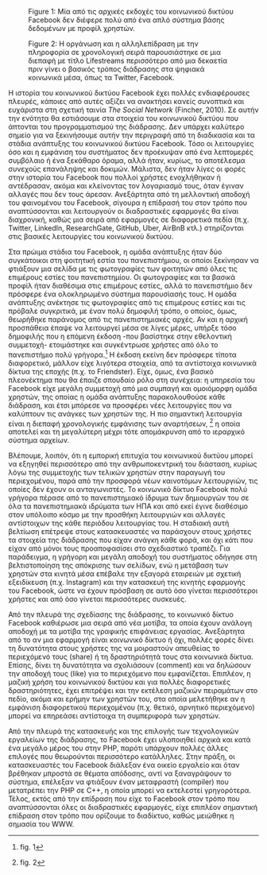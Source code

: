 <figure id="fig:facebook1">

<figcaption>Figure 1: Μία από τις αρχικές εκδοχές του κοινωνικού δικτύου
Facebook δεν διέφερε πολύ από ένα απλό σύστημα βάσης δεδομένων με προφίλ
χρηστών.</figcaption>
</figure>

<figure id="fig:lifestreams">

<figcaption>Figure 2: Η οργάνωση και η αλληλεπίδραση με την πληροφορία
σε χρονολογική σειρά παρουσιάστηκε σε μια διεπαφή με τίτλο Lifestreams
περισσότερο από μια δεκαετία πριν γίνει ο βασικός τρόπος διάδρασης στα
ψηφιακά κοινωνικά μέσα, όπως τα Twitter, Facebook.</figcaption>
</figure>

Η ιστορία του κοινωνικού δικτύου Facebook έχει πολλές ενδιαφέρουσες
πλευρές, κάποιες από αυτές αξίζει να ανακτήσει κανείς συνοπτικά και
ευχάριστα στη σχετική ταινία *The Social Network* (Fincher, 2010). Σε
αυτήν την ενότητα θα εστιάσουμε στα στοιχεία του κοινωνικού δικτύου που
άπτονται του προγραμματισμού της διάδρασης. Δεν υπάρχει καλύτερο σημείο
για να ξεκινήσουμε αυτήν την περιγραφή από τη διαδικασία και τα στάδια
ανάπτυξης του κοινωνικού δικτύου Facebook. Τόσο οι λειτουργίες όσο και η
εμφάνιση του συστήματος δεν προέκυψαν από ένα λεπτομερές συμβόλαιο ή ένα
ξεκάθαρο όραμα, αλλά ήταν, κυρίως, το αποτέλεσμα συνεχούς επανάληψης και
δοκιμών. Μάλιστα, δεν ήταν λίγες οι φορές στην ιστορία του Facebook που
πολλοί χρήστες ενοχλήθηκαν ή αντέδρασαν, ακόμα και κλείνοντας τον
λογαριασμό τους, όταν έγιναν αλλαγές που δεν τους άρεσαν. Ανεξάρτητα από
τη μελλοντική αποδοχή του φαινομένου του Facebook, σίγουρα η επίδρασή
του στον τρόπο που αναπτύσσονται και λειτουργούν οι διαδραστικές
εφαρμογές θα είναι διαχρονική, καθώς μια σειρά από εφαρμογές σε
διαφορετικά πεδία (π.χ. Twitter, LinkedIn, ResearchGate, GitHub, Uber,
AirBnB κτλ.) στηρίζονται στις βασικές λειτουργίες του κοινωνικού
δικτύου.

Στα πρώιμα στάδια του Facebook, η ομάδα ανάπτυξης ήταν δύο συγκάτοικοι
στη φοιτητική εστία του πανεπιστήμιου, οι οποίοι ξεκίνησαν να φτιάξουν
μια σελίδα με τις φωτογραφίες των φοιτητών από όλες τις επιμέρους εστίες
του πανεπιστημίου. Οι φωτογραφίες και τα βασικά προφίλ ήταν διαθέσιμα
στις επιμέρους εστίες, αλλά το πανεπιστήμιο δεν πρόσφερε ένα
ολοκληρωμένο σύστημα παρουσίασής τους. Η ομάδα ανάπτυξης ανέκτησε τις
φωτογραφίες από τις επιμέρους εστίες και τις πρόβαλε συγκριτικά, με έναν
πολύ δημοφιλή τρόπο, ο οποίος, όμως, θεωρήθηκε παράνομος από τις
πανεπιστημιακές αρχές. Αν και η αρχική προσπάθεια έπαψε να λειτουργεί
μέσα σε λίγες μέρες, υπήρξε τόσο δημοφιλής που η επόμενη έκδοση -που
βασίστηκε στην εθελοντική συμμετοχή- ετοιμάστηκε και συγκέντρωσε χρήστες
από όλο το πανεπιστήμιο πολύ γρήγορα.[^1] Η έκδοση εκείνη δεν πρόσφερε
τίποτα διαφορετικό, μάλλον είχε λιγότερα στοιχεία, από τα αντίστοιχα
κοινωνικά δίκτυα της εποχής (π.χ. το Friendster). Είχε, όμως, ένα βασικό
πλεονέκτημα που θα έπαιζε σπουδαίο ρόλο στη συνέχεια: η υπηρεσία του
Facebook είχε μεγάλη συμμετοχή από μια συμπαγή και ομοιόμορφη ομάδα
χρηστών, της οποίας η ομάδα ανάπτυξης παρακολουθούσε κάθε διάδραση, και
έτσι μπόρεσε να προσφέρει νέες λειτουργίες που να καλύπτουν τις ανάγκες
των χρηστών της. Η πιο σημαντική λειτουργία είναι η διεπαφή χρονολογικής
εμφάνισης των αναρτήσεων, [^2] η οποία αποτελεί και τη μεγαλύτερη μέχρι
τότε απομάκρυνση από το ιεραρχικό σύστημα αρχείων.

Βλέπουμε, λοιπόν, ότι η εμπορική επιτυχία του κοινωνικού δικτύου μπορεί
να εξηγηθεί περισσότερο από την ανθρωποκεντρική του διάσταση, κυρίως
λόγω της συμμετοχής των τελικών χρηστών στην παραγωγή του περιεχομένου,
παρά από την προσφορά νέων καινοτόμων λειτουργιών, τις οποίες δεν έχουν
οι ανταγωνιστές. Το κοινωνικό δίκτυο Facebook πολύ γρήγορα πέρασε από το
πανεπιστημιακό ίδρυμα των δημιουργών του σε όλα τα πανεπιστημιακά
ιδρύματα των ΗΠΑ και από εκεί έγινε διαθέσιμο στον υπόλοιπο κόσμο με την
προσθήκη λειτουργιών και αλλαγές αντίστοιχων της κάθε περιόδου
λειτουργίας του. Η σταδιακή αυτή βελτίωση επέτρεψε στους κατασκευαστές
να παράσχουν στους χρήστες τα στοιχεία της διάδρασης που είχαν ανάγκη
κάθε φορά, και όχι κάτι που είχαν από μόνοι τους προαποφασίσει στο
σχεδιαστικό τραπέζι. Για παράδειγμα, η γρήγορη και μεγάλη αποδοχή του
συστήματος οδήγησε στη βελτιστοποίηση της απόκρισης των σελίδων, ενώ η
μετάβαση των χρηστών στα κινητά μέσα επέβαλε την εξαγορά εταιρειών με
σχετική εξειδίκευση (π.χ. Ιnstagram) και την κατασκευή της κινητής
εφαρμογής του Facebook, ώστε να έχουν πρόσβαση σε αυτό όσο γίνεται
περισσότεροι χρήστες και από όσο γίνεται περισσότερες συσκευές.

Από την πλευρά της σχεδίασης της διάδρασης, το κοινωνικό δίκτυο Facebook
καθιέρωσε μια σειρά από νέα μοτίβα, τα οποία έχουν ανάλογη αποδοχή με τα
μοτίβα της γραφικής επιφάνειας εργασίας. Ανεξάρτητα από το αν μια
εφαρμογή είναι κοινωνικό δίκτυο ή όχι, πολλές φορές δίνει τη δυνατότητα
στους χρήστες της να μοιραστούν απευθείας το περιεχόμενό τους (share) ή
τη δραστηριότητά τους στα κοινωνικά δίκτυα. Επίσης, δίνει τη δυνατότητα
να σχολιάσουν (comment) και να δηλώσουν την αποδοχή τους (like) για το
περιεχόμενο που εμφανίζεται. Επιπλέον, η μαζική χρήση του κοινωνικού
δικτύου και για πολλές διαφορετικές δραστηριότητες, έχει επιτρέψει και
την εκτέλεση μαζικών πειραμάτων στο πεδίο, ακόμα και ερήμην των χρηστών
του, στα οποία μελετήθηκε αν η εμφάνιση διαφορετικού περιεχομένου (π.χ.
θετικό, αρνητικό περιεχόμενο) μπορεί να επηρεάσει αντίστοιχα τη
συμπεριφορά των χρηστών.

Από την πλευρά της κατασκευής και της επιλογής των τεχνολογικών
εργαλείων της διάδρασης, το Facebook έχει υλοποιηθεί αρχικά και κατά ένα
μεγάλο μέρος του στην PHP, παρότι υπάρχουν πολλές άλλες επιλογές που
θεωρούνται περισσότερο κατάλληλες. Στην πράξη, οι κατασκευαστές του
Facebook διάλεξαν ένα οικείο εργαλείο και όταν βρέθηκαν μπροστά σε
θέματα απόδοσης, αντί να ξαναγράψουν το σύστημα, επέλεξαν να φτιάξουν
έναν μεταφραστή (compiler) που μετατρέπει την PHP σε C++, η οποία μπορεί
να εκτελεστεί γρηγορότερα. Τέλος, εκτός από την επίδραση που είχε το
Facebook στον τρόπο που αναπτύσσονται όλες οι διαδραστικές εφαρμογές,
είχε επιπλέον σημαντική επίδραση στον τρόπο που ορίζουμε το διαδίκτυο,
καθώς μειώθηκε η σημασία του WWW.

[^1]: fig. 1

[^2]: fig. 2
